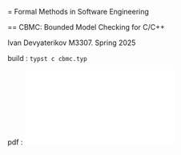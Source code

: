= Formal Methods in Software Engineering

== CBMC: Bounded Model Checking for C/C++
  
Ivan Devyaterikov M3307. Spring 2025

build : `typst c cbmc.typ`

pdf : ![pdf](./cbmc.pdf)